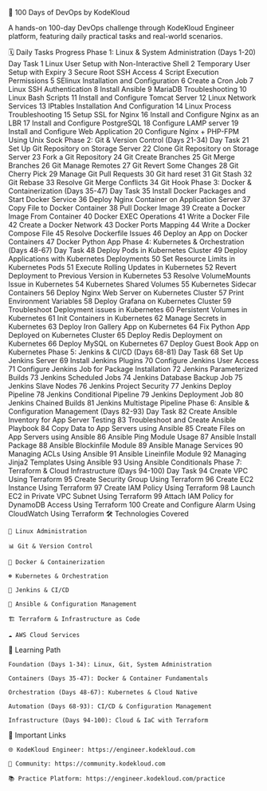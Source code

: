 🚀 100 Days of DevOps by KodeKloud

A hands-on 100-day DevOps challenge through KodeKloud Engineer platform, featuring daily practical tasks and real-world scenarios.

🗓️ Daily Tasks Progress
Phase 1: Linux & System Administration (Days 1-20)
Day	Task
1	Linux User Setup with Non-Interactive Shell
2	Temporary User Setup with Expiry
3	Secure Root SSH Access
4	Script Execution Permissions
5	SElinux Installation and Configuration
6	Create a Cron Job
7	Linux SSH Authentication
8	Install Ansible
9	MariaDB Troubleshooting
10	Linux Bash Scripts
11	Install and Configure Tomcat Server
12	Linux Network Services
13	IPtables Installation And Configuration
14	Linux Process Troubleshooting
15	Setup SSL for Nginx
16	Install and Configure Nginx as an LBR
17	Install and Configure PostgreSQL
18	Configure LAMP server
19	Install and Configure Web Application
20	Configure Nginx + PHP-FPM Using Unix Sock
Phase 2: Git & Version Control (Days 21-34)
Day	Task
21	Set Up Git Repository on Storage Server
22	Clone Git Repository on Storage Server
23	Fork a Git Repository
24	Git Create Branches
25	Git Merge Branches
26	Git Manage Remotes
27	Git Revert Some Changes
28	Git Cherry Pick
29	Manage Git Pull Requests
30	Git hard reset
31	Git Stash
32	Git Rebase
33	Resolve Git Merge Conflicts
34	Git Hook
Phase 3: Docker & Containerization (Days 35-47)
Day	Task
35	Install Docker Packages and Start Docker Service
36	Deploy Nginx Container on Application Server
37	Copy File to Docker Container
38	Pull Docker Image
39	Create a Docker Image From Container
40	Docker EXEC Operations
41	Write a Docker File
42	Create a Docker Network
43	Docker Ports Mapping
44	Write a Docker Compose File
45	Resolve Dockerfile Issues
46	Deploy an App on Docker Containers
47	Docker Python App
Phase 4: Kubernetes & Orchestration (Days 48-67)
Day	Task
48	Deploy Pods in Kubernetes Cluster
49	Deploy Applications with Kubernetes Deployments
50	Set Resource Limits in Kubernetes Pods
51	Execute Rolling Updates in Kubernetes
52	Revert Deployment to Previous Version in Kubernetes
53	Resolve VolumeMounts Issue in Kubernetes
54	Kubernetes Shared Volumes
55	Kubernetes Sidecar Containers
56	Deploy Nginx Web Server on Kubernetes Cluster
57	Print Environment Variables
58	Deploy Grafana on Kubernetes Cluster
59	Troubleshoot Deployment issues in Kubernetes
60	Persistent Volumes in Kubernetes
61	Init Containers in Kubernetes
62	Manage Secrets in Kubernetes
63	Deploy Iron Gallery App on Kubernetes
64	Fix Python App Deployed on Kubernetes Cluster
65	Deploy Redis Deployment on Kubernetes
66	Deploy MySQL on Kubernetes
67	Deploy Guest Book App on Kubernetes
Phase 5: Jenkins & CI/CD (Days 68-81)
Day	Task
68	Set Up Jenkins Server
69	Install Jenkins Plugins
70	Configure Jenkins User Access
71	Configure Jenkins Job for Package Installation
72	Jenkins Parameterized Builds
73	Jenkins Scheduled Jobs
74	Jenkins Database Backup Job
75	Jenkins Slave Nodes
76	Jenkins Project Security
77	Jenkins Deploy Pipeline
78	Jenkins Conditional Pipeline
79	Jenkins Deployment Job
80	Jenkins Chained Builds
81	Jenkins Multistage Pipeline
Phase 6: Ansible & Configuration Management (Days 82-93)
Day	Task
82	Create Ansible Inventory for App Server Testing
83	Troubleshoot and Create Ansible Playbook
84	Copy Data to App Servers using Ansible
85	Create Files on App Servers using Ansible
86	Ansible Ping Module Usage
87	Ansible Install Package
88	Ansible Blockinfile Module
89	Ansible Manage Services
90	Managing ACLs Using Ansible
91	Ansible Lineinfile Module
92	Managing Jinja2 Templates Using Ansible
93	Using Ansible Conditionals
Phase 7: Terraform & Cloud Infrastructure (Days 94-100)
Day	Task
94	Create VPC Using Terraform
95	Create Security Group Using Terraform
96	Create EC2 Instance Using Terraform
97	Create IAM Policy Using Terraform
98	Launch EC2 in Private VPC Subnet Using Terraform
99	Attach IAM Policy for DynamoDB Access Using Terraform
100	Create and Configure Alarm Using CloudWatch Using Terraform
🛠️ Technologies Covered

    🐧 Linux Administration

    📊 Git & Version Control

    🐳 Docker & Containerization

    ☸️ Kubernetes & Orchestration

    🚀 Jenkins & CI/CD

    📝 Ansible & Configuration Management

    🏗️ Terraform & Infrastructure as Code

    ☁️ AWS Cloud Services

🎯 Learning Path

    Foundation (Days 1-34): Linux, Git, System Administration

    Containers (Days 35-47): Docker & Container Fundamentals

    Orchestration (Days 48-67): Kubernetes & Cloud Native

    Automation (Days 68-93): CI/CD & Configuration Management

    Infrastructure (Days 94-100): Cloud & IaC with Terraform

🔗 Important Links

    🌐 KodeKloud Engineer: https://engineer.kodekloud.com

    👥 Community: https://community.kodekloud.com

    📚 Practice Platform: https://engineer.kodekloud.com/practice
